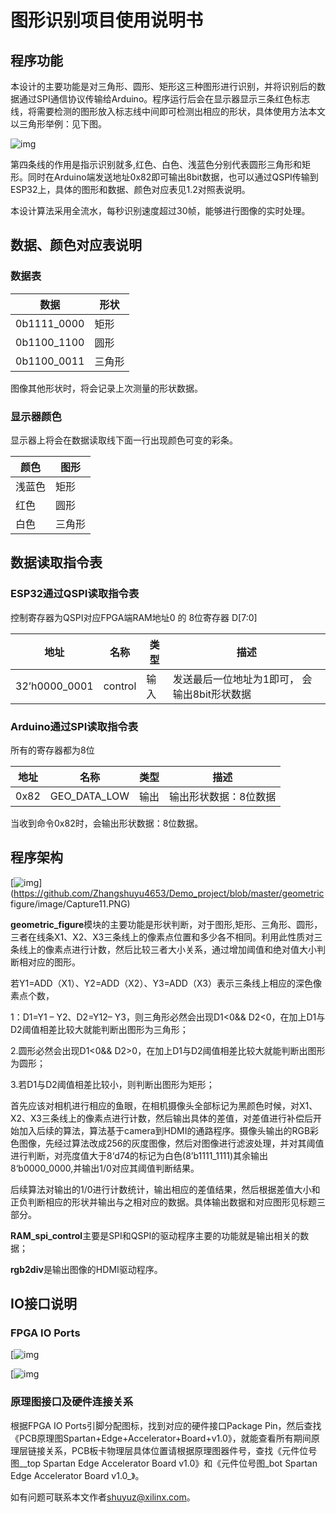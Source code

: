 # 图形识别项目使用说明书

## 程序功能

 本设计的主要功能是对三角形、圆形、矩形这三种图形进行识别，并将识别后的数据通过SPI通信协议传输给Arduino。程序运行后会在显示器显示三条红色标志线，将需要检测的图形放入标志线中间即可检测出相应的形状，具体使用方法本文以三角形举例：见下图。

![img](/image/Capture.PNG)

 第四条线的作用是指示识别就多,红色、白色、浅蓝色分别代表圆形三角形和矩形。同时在Arduino端发送地址0x82即可输出8bit数据，也可以通过QSPI传输到ESP32上，具体的图形和数据、颜色对应表见1.2对照表说明。

 本设计算法采用全流水，每秒识别速度超过30帧，能够进行图像的实时处理。

## 数据、颜色对应表说明

### 数据表

| **数据**    | **形状** |
| ----------- | -------- |
| 0b1111_0000 | 矩形     |
| 0b1100_1100 | 圆形     |
| 0b1100_0011 | 三角形   |

图像其他形状时，将会记录上次测量的形状数据。

### 显示器颜色

显示器上将会在数据读取线下面一行出现颜色可变的彩条。

| **颜色** | **图形** |
| -------- | -------- |
| 浅蓝色   | 矩形     |
| 红色     | 圆形     |
| 白色     | 三角形   |

## 数据读取指令表

### ESP32通过QSPI读取指令表

控制寄存器为QSPI对应FPGA端RAM地址0 的 8位寄存器 D[7:0]

| **地址**      | **名称** | **类型** | **描述**                                     |
| ------------- | -------- | -------- | -------------------------------------------- |
| 32’h0000_0001 | control  | 输入     | 发送最后一位地址为1即可， 会输出8bit形状数据 |

### Arduino通过SPI读取指令表

所有的寄存器都为8位

| **地址** | **名称**     | **类型** | **描述**              |
| -------- | ------------ | -------- | --------------------- |
| 0x82     | GEO_DATA_LOW | 输出     | 输出形状数据：8位数据 |

当收到命令0x82时，会输出形状数据：8位数据。

## 程序架构
[![img](/image/Capture11.PNG)](https://github.com/Zhangshuyu4653/Demo_project/blob/master/geometric figure/image/Capture11.PNG)

**geometric_figure**模块的主要功能是形状判断，对于图形,矩形、三角形、圆形，三者在线条X1、X2、X3三条线上的像素点位置和多少各不相同。利用此性质对三条线上的像素点进行计数，然后比较三者大小关系，通过增加阈值和绝对值大小判断相对应的图形。

若Y1=ADD（X1）、Y2=ADD（X2）、Y3=ADD（X3）表示三条线上相应的深色像素点个数，

1：D1=Y1 – Y2、D2=Y12– Y3，则三角形必然会出现D1<0&& D2<0，在加上D1与D2阈值相差比较大就能判断出图形为三角形；

2.圆形必然会出现D1<0&& D2>0，在加上D1与D2阈值相差比较大就能判断出图形为圆形；

3.若D1与D2阈值相差比较小，则判断出图形为矩形；

首先应该对相机进行相应的鱼眼，在相机摄像头全部标记为黑颜色时候，对X1、X2、X3三条线上的像素点进行计数，然后输出具体的差值，对差值进行补偿后开始加入后续的算法，算法基于camera到HDMI的通路程序。摄像头输出的RGB彩色图像，先经过算法改成256的灰度图像，然后对图像进行滤波处理，并对其阈值进行判断，对亮度值大于8‘d74的标记为白色(8’b1111_1111)其余输出8‘b0000_0000,并输出1/0对应其阈值判断结果。

后续算法对输出的1/0进行计数统计，输出相应的差值结果，然后根据差值大小和正负判断相应的形状并输出与之相对应的数据。具体输出数据和对应图形见标题三部分。

**RAM_spi_control**主要是SPI和QSPI的驱动程序主要的功能就是输出相关的数据；

**rgb2div**是输出图像的HDMI驱动程序。

## IO接口说明

### FPGA IO Ports

[![img](/image/Pin_Assignment1.PNG)

[![img](/image/Pin_Assignment2.PNG)

### 原理图接口及硬件连接关系

根据FPGA IO Ports引脚分配图标，找到对应的硬件接口Package Pin，然后查找《PCB原理图Spartan+Edge+Accelerator+Board+v1.0》，就能查看所有期间原理层链接关系，PCB板卡物理层具体位置请根据原理图器件号，查找《元件位号图__top Spartan Edge Accelerator Board v1.0》和《元件位号图_bot Spartan Edge Accelerator Board v1.0_》。

如有问题可联系本文作者[shuyuz@xilinx.com](mailto:或联系本文作者shuyuz@xilinx.com)。


